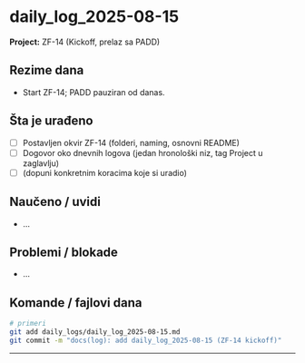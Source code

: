 # daily_log_2025-08-15
**Project:** ZF-14 (Kickoff, prelaz sa PADD)

## Rezime dana
- Start ZF-14; PADD pauziran od danas.

## Šta je urađeno
- [ ] Postavljen okvir ZF-14 (folderi, naming, osnovni README)
- [ ] Dogovor oko dnevnih logova (jedan hronološki niz, tag Project u zaglavlju)
- [ ] (dopuni konkretnim koracima koje si uradio)

## Naučeno / uvidi
- …

## Problemi / blokade
- …

## Komande / fajlovi dana
```bash
# primeri
git add daily_logs/daily_log_2025-08-15.md
git commit -m "docs(log): add daily_log_2025-08-15 (ZF-14 kickoff)"
```

---